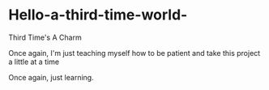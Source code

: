 # Hello-a-third-time-world-
Third Time's A Charm

Once again, I'm just teaching myself how to be patient and take this project a little at a time

Once again, just learning.
